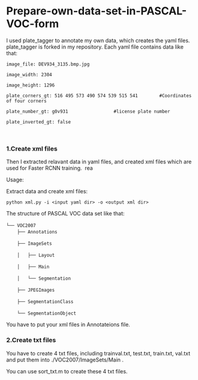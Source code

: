 # Prepare-own-data-set-in-PASCAL-VOC-form

I used plate_tagger to annotate my own data, which creates the yaml files.
plate_tagger is forked in my repository.
Each yaml file contains data like that:

    
    image_file: DEV934_3135.bmp.jpg

    image_width: 2304

    image_height: 1296

    plate_corners_gt: 516 495 573 490 574 539 515 541        #Coordinates of four corners     

    plate_number_gt: g0v931                 #license plate number

    plate_inverted_gt: false
  
### 1.Create xml files

Then I extracted relavant data in yaml files, and created xml files which are used for Faster RCNN training.  rea

Usage:

Extract data and create xml files:

    python xml.py -i <input yaml dir> -o <output xml dir>

The structure of PASCAL VOC data set like that:
    
    └── VOC2007　
        ├── Annotations　　

        ├── ImageSets　　

        │   ├── Layout　　

        │   ├── Main　　

        │   └── Segmentation　　

        ├── JPEGImages　　

        ├── SegmentationClass　　

        └── SegmentationObject　　

You have to put your xml files in Annotateions file. 

### 2.Create txt files
You have to create 4 txt files, including trainval.txt, test.txt, train.txt, val.txt and put them into ./VOC2007/ImageSets/Main .

You can use sort_txt.m to create these 4 txt files.

